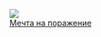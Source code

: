 ![](/books/sf_fantasy/Алексей%20Калугин/Мечта%20на%20поражение.jpg)  
[Мечта на поражение](/books/sf_fantasy/Алексей%20Калугин/Мечта%20на%20поражение)
